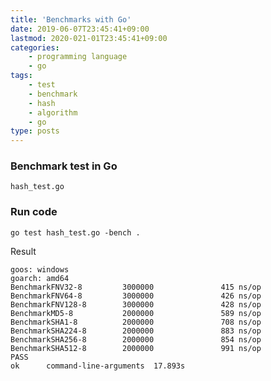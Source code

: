 ```yaml
---
title: 'Benchmarks with Go'
date: 2019-06-07T23:45:41+09:00
lastmod: 2020-021-01T23:45:41+09:00
categories: 
    - programming language
    - go
tags: 
    - test
    - benchmark
    - hash
    - algorithm
    - go
type: posts
---
```


### Benchmark test in Go


`hash_test.go`

<script src="https://gist.github.com/devplayg/6fcf1f7dc69befe33bde5519f38dd3c6.js"></script>

### Run code

```
go test hash_test.go -bench .
```

Result

    goos: windows
    goarch: amd64
    BenchmarkFNV32-8         3000000               415 ns/op
    BenchmarkFNV64-8         3000000               426 ns/op
    BenchmarkFNV128-8        3000000               428 ns/op
    BenchmarkMD5-8           2000000               589 ns/op
    BenchmarkSHA1-8          2000000               708 ns/op
    BenchmarkSHA224-8        2000000               883 ns/op
    BenchmarkSHA256-8        2000000               854 ns/op
    BenchmarkSHA512-8        2000000               991 ns/op
    PASS
    ok      command-line-arguments  17.893s
